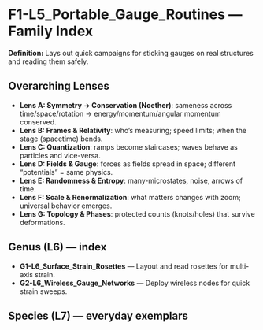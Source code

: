 # F1-L5_Portable_Gauge_Routines — Family Index
**Definition:** Lays out quick campaigns for sticking gauges on real structures and reading them safely.

## Overarching Lenses

- **Lens A: Symmetry -> Conservation (Noether)**: sameness across time/space/rotation → energy/momentum/angular momentum conserved.
- **Lens B: Frames & Relativity**: who’s measuring; speed limits; when the stage (spacetime) bends.
- **Lens C: Quantization**: ramps become staircases; waves behave as particles and vice-versa.
- **Lens D: Fields & Gauge**: forces as fields spread in space; different “potentials” = same physics.
- **Lens E: Randomness & Entropy**: many-microstates, noise, arrows of time.
- **Lens F: Scale & Renormalization**: what matters changes with zoom; universal behavior emerges.
- **Lens G: Topology & Phases**: protected counts (knots/holes) that survive deformations.

## Genus (L6) — index
- **G1-L6_Surface_Strain_Rosettes** — Layout and read rosettes for multi-axis strain.
- **G2-L6_Wireless_Gauge_Networks** — Deploy wireless nodes for quick strain sweeps.

## Species (L7) — everyday exemplars
